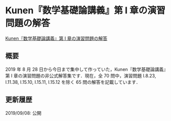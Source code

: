 # Kunen『数学基礎論講義』第 I 章の演習問題の解答

[Kunen『数学基礎論講義』第 I 章の演習問題の解答](files/kunen-foundations-answer-20190908.pdf)

## 概要

2019 年 8 月 28 日から今日まで集中して作っていた，Kunen『数学基礎論講義』第 I 章の演習問題の非公式解答集です．現在，全 70 問中，演習問題 I.8.23, I.11.38, I.15.10, I.15.11, I.15.12 を除く 65 問の解答を記載しています．

## 更新履歴

2019/09/08: 公開
